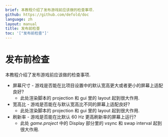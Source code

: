 ```yaml
---
brief: 本教程介绍了发布游戏前应该做的检查事项.
github: https://github.com/defold/doc
language: zh
layout: manual
title: 发布前检查
toc: '["发布前检查"]'
---
```


# 发布前检查

本教程介绍了发布游戏前应该做的检查事项.

* 屏幕尺寸 - 游戏是否能在比项目设置中的默认宽高更大或者更小的屏幕上适配良好?
  * 此处渲染脚本的 projection 和 gui 里的 layout 起到很大作用.
* 宽高比 - 游戏是否能在与默认宽高比不同的屏幕上适配良好?
  * 此处渲染脚本的 projection 和 gui 里的 layout 起到很大作用.
* 刷新率 - 游戏是否能在比默认 60 Hz 更高刷新率的屏幕上运行?
  * 此处 *game.project* 中的 Display 部分里的 vsync 和 swap interval 起到很大作用.